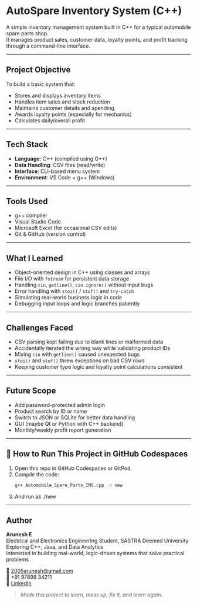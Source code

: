# AutoSpare Inventory System (C++)

A simple inventory management system built in C++ for a typical automobile spare parts shop.  
It manages product sales, customer data, loyalty points, and profit tracking through a command-line interface.

---

## Project Objective

To build a basic system that:
- Stores and displays inventory items
- Handles item sales and stock reduction
- Maintains customer details and spending
- Awards loyalty points (especially for mechanics)
- Calculates daily/overall profit

---

## Tech Stack

- **Language**: C++ (compiled using G++)
- **Data Handling**: CSV files (read/write)
- **Interface**: CLI-based menu system
- **Environment**: VS Code + g++ (Windows)

---

## Tools Used

- g++ compiler  
- Visual Studio Code  
- Microsoft Excel (for occasional CSV edits)  
- Git & GitHub (version control)

---

## What I Learned

- Object-oriented design in C++ using classes and arrays
- File I/O with `fstream` for persistent data storage
- Handling `cin`, `getline()`, `cin.ignore()` without input bugs
- Error handling with `stoi()` / `stof()` and `try-catch`
- Simulating real-world business logic in code
- Debugging input loops and logic branches patiently

---

## Challenges Faced

- CSV parsing kept failing due to blank lines or malformed data  
- Accidentally iterated the wrong way while validating product IDs  
- Mixing `cin` with `getline()` caused unexpected bugs  
- `stoi()` and `stof()` threw exceptions on bad CSV rows  
- Keeping customer type logic and loyalty point calculations consistent

---

## Future Scope

- Add password-protected admin login  
- Product search by ID or name  
- Switch to JSON or SQLite for better data handling  
- GUI (maybe Qt or Python with C++ backend)  
- Monthly/weekly profit report generation  

---

## 🚀 How to Run This Project in GitHub Codespaces

1. Open this repo in GitHub Codespaces or GitPod.
2. Compile the code:
   ```bash
   g++ Automobile_Spare_Parts_IMS.cpp -o new
3. And run as
     ./new
---

## Author

**Arunesh E**  
Electrical and Electronics Engineering Student, SASTRA Deemed University  
Exploring C++, Java, and Data Analytics  
Interested in building real-world, logic-driven systems that solve practical problems  

📧 2005arunesh@gmail.com  
📱 +91 97898 34211  
🔗 [LinkedIn](https://www.linkedin.com/in/arunesh33/)

> *Made this project to learn, mess up, fix it, and learn again.*
